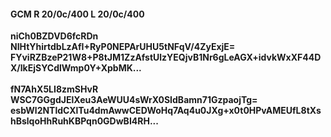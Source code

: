 #### GCM R 20/0c/400 L 20/0c/400
**niCh0BZDVD6fcRDn**<br/>**NIHtYhirtdbLzAfI+RyP0NEPArUHU5tNFqV/4ZyExjE=**<br/>**FYviRZBzeP21W8+P8tJM1ZzAfstUlzYEQjvB1Nr6gLeAGX+idvkWxXF44DX/lkEjSYCdlWmp0Y+XpbMK...**<br/><br/>
**fN7AhX5LI8zmSHvR**<br/>**WSC7GGgdJElXeu3AeWUU4sWrX0SIdBamn71GzpaojTg=**<br/>**esbWl2NTldCXlTu4dmAwwCEDWoHq7Aq4u0JXg+x0t0HPvAMEUfL8tXshBslqoHhRuhKBPqn0GDwBI4RH...**